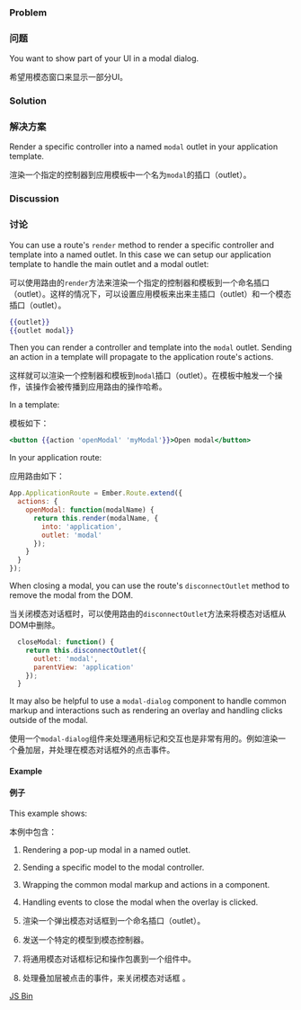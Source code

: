 ### Problem

### 问题

You want to show part of your UI in a modal dialog.

希望用模态窗口来显示一部分UI。

### Solution

### 解决方案

Render a specific controller into a named `modal` outlet in your application
template.

渲染一个指定的控制器到应用模板中一个名为`modal`的插口（outlet）。

### Discussion

### 讨论

You can use a route's `render` method to render a specific controller and
template into a named outlet. In this case we can setup our application template
to handle the main outlet and a modal outlet:

可以使用路由的`render`方法来渲染一个指定的控制器和模板到一个命名插口（outlet）。这样的情况下，可以设置应用模板来出来主插口（outlet）和一个模态插口（outlet）。

```handlebars
{{outlet}}
{{outlet modal}}
```

Then you can render a controller and template into the `modal` outlet.  Sending
an action in a template will propagate to the application route's actions.

这样就可以渲染一个控制器和模板到`modal`插口（outlet）。在模板中触发一个操作，该操作会被传播到应用路由的操作哈希。

In a template:

模板如下：

```handlebars
<button {{action 'openModal' 'myModal'}}>Open modal</button>
```

In your application route:

应用路由如下：

```javascript
App.ApplicationRoute = Ember.Route.extend({
  actions: {
    openModal: function(modalName) {
      return this.render(modalName, {
        into: 'application',
        outlet: 'modal'
      });
    }
  }
});
```

When closing a modal, you can use the route's `disconnectOutlet` method to remove
the modal from the DOM.

当关闭模态对话框时，可以使用路由的`disconnectOutlet`方法来将模态对话框从DOM中删除。

```javascript
  closeModal: function() {
    return this.disconnectOutlet({
      outlet: 'modal',
      parentView: 'application'
    });
  }
```

It may also be helpful to use a `modal-dialog` component to handle common markup
and interactions such as rendering an overlay and handling clicks outside of the
modal.

使用一个`modal-dialog`组件来处理通用标记和交互也是非常有用的。例如渲染一个叠加层，并处理在模态对话框外的点击事件。

#### Example

#### 例子

This example shows:

本例中包含：

  1. Rendering a pop-up modal in a named outlet.
  1. Sending a specific model to the modal controller.
  1. Wrapping the common modal markup and actions in a component.
  1. Handling events to close the modal when the overlay is clicked.

  1. 渲染一个弹出模态对话框到一个命名插口（outlet）。
  1. 发送一个特定的模型到模态控制器。
  1. 将通用模态对话框标记和操作包裹到一个组件中。
  1. 处理叠加层被点击的事件，来关闭模态对话框 。

<a class="jsbin-embed" href="http://emberjs.jsbin.com/lokozegi/4/embed?output">JS Bin</a>
